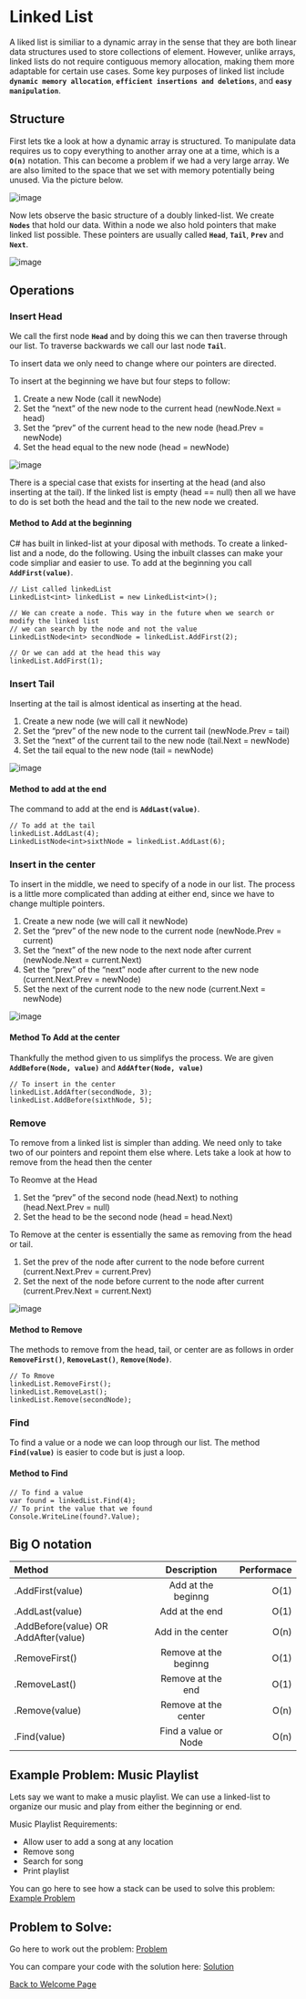 # Linked List

A liked list is similiar to a dynamic array in the sense that they are both linear data structures used to store collections of element. However, unlike arrays, linked lists do not require contiguous memory allocation, making them more adaptable for certain use cases. Some key purposes of linked list include **`dynamic memory allocation`**, **`efficient insertions and deletions`**, and **`easy manipulation`**. 

## Structure 
First lets tke a look at how a dynamic array is structured. To manipulate data requires us to copy everything to another array one at a time, which is a **`O(n)`** notation. This can become a problem if we had a very large array. We are also limited to the space that we set with memory potentially being unused. Via the picture below.

![image](Images/array.png)
<!--- Reference 
https://medium.com/@michaelmaurice410/unlocking-the-power-of-dynamic-arrays-list-in-c-a-journey-of-growth-and-flexibility-55502c4423da --->

Now lets observe the basic structure of a doubly linked-list. We create **`Nodes`** that hold our data. Within a node we also hold pointers that make linked list possible. These pointers are usually called **`Head`**, **`Tail`**, **`Prev`** and **`Next`**.

![image](Images/basic_structure.png)
<!--- Reference 
https://www.softwaretestinghelp.com/doubly-linked-list-2/ --->

## Operations

### Insert Head
We call the first node **`Head`** and by doing this we can then traverse through our list. To traverse backwards we call our last node **`Tail`**.

To insert data we only need to change where our pointers are directed. 

To insert at the beginning we have but four steps to follow:

 1. Create a new Node (call it newNode)
 2. Set the “next” of the new node to the current head (newNode.Next = head)
 3. Set the “prev” of the current head to the new node (head.Prev = newNode)
 4. Set the head equal to the new node (head = newNode)

![image](Images/insertHead.png) 
<!--- Reference 
https://www.softwaretestinghelp.com/doubly-linked-list-2/ --->

There is a special case that exists for inserting at the head (and also inserting at the tail). If the linked list is empty (head == null) then all we have to do is set both the head and the tail to the new node we created.

#### Method to Add at the beginning
C# has built in linked-list at your diposal with methods. To create a linked-list and a node, do the following. Using the inbuilt classes can make your code simpliar and easier to use. To add at the beginning you call **``AddFirst(value)``**. 

```Csharp
// List called linkedList
LinkedList<int> linkedList = new LinkedList<int>();

// We can create a node. This way in the future when we search or modify the linked list 
// we can search by the node and not the value 
LinkedListNode<int> secondNode = linkedList.AddFirst(2);

// Or we can add at the head this way
linkedList.AddFirst(1); 
```

### Insert Tail
Inserting at the tail is almost identical as inserting at the head.

 1. Create a new node (we will call it newNode)
 2. Set the “prev” of the new node to the current tail (newNode.Prev = tail)
 3. Set the “next” of the current tail to the new node (tail.Next = newNode)
 4. Set the tail equal to the new node (tail = newNode)

![image](Images/insertTail.png) 
<!--- Reference 
https://www.softwaretestinghelp.com/doubly-linked-list-2/ --->

#### Method to add at the end
The command to add at the end is **``AddLast(value)``**. 

```Csharp
// To add at the tail
linkedList.AddLast(4);
LinkedListNode<int>sixthNode = linkedList.AddLast(6);
```

### Insert in the center

To insert in the middle, we need to specify of a node in our list. The process is a little more complicated than adding at either end, since we have to change multiple pointers.

 1. Create a new node (we will call it newNode)
 2. Set the “prev” of the new node to the current node (newNode.Prev = current)
 3. Set the “next” of the new node to the next node after current (newNode.Next = current.Next)
 4. Set the “prev” of the “next” node after current to the new node (current.Next.Prev = newNode)
 5. Set the next of the current node to the new node (current.Next = newNode)

![image](Images/insertCenter.png) 
<!--- Reference 
https://www.softwaretestinghelp.com/doubly-linked-list-2/ --->

#### Method To Add at the center

Thankfully the method given to us simplifys the process. We are given **``AddBefore(Node, value)``**
and **``AddAfter(Node, value)``**

```Csharp
// To insert in the center
linkedList.AddAfter(secondNode, 3);
linkedList.AddBefore(sixthNode, 5);
```

### Remove

To remove from a linked list is simpler than adding. We need only to take two of our pointers and repoint them else where. Lets take a look at how to remove from the head then the center

To Reomve at the Head
 1. Set the “prev” of the second node (head.Next) to nothing (head.Next.Prev = null)
 2. Set the head to be the second node (head = head.Next)

To Remove at the center is essentially the same as removing from the head or tail.
 1. Set the prev of the node after current to the node before current (current.Next.Prev = current.Prev)
 2. Set the next of the node before current to the node after current (current.Prev.Next = current.Next)
 
![image](Images/remove.png) 
<!--- Reference 
https://www.softwaretestinghelp.com/doubly-linked-list-2/ --->

#### Method to Remove

The methods to remove from the head, tail, or center are as follows in order **``RemoveFirst()``**, **``RemoveLast()``**, **``Remove(Node)``**.
```Csharp
// To Rmove 
linkedList.RemoveFirst();
linkedList.RemoveLast();
linkedList.Remove(secondNode);
```

### Find

To find a value or a node we can loop through our list. The method **``Find(value)``** is easier to code but is just a loop.

#### Method to Find

```Csharp
// To find a value
var found = linkedList.Find(4);
// To print the value that we found 
Console.WriteLine(found?.Value);
```

## Big O notation

|   Method    |     Description    |  Performace  |
|:------------|:------------------:|-------------:|
|.AddFirst(value)|Add at the beginng|O(1)|
|.AddLast(value)|Add at the end|O(1)|
|.AddBefore(value) OR .AddAfter(value)|Add in the center|O(n)|
|.RemoveFirst()|Remove at the beginng|O(1)|
|.RemoveLast()|Remove at the end|O(1)|
|.Remove(value)|Remove at the center|O(n)|
|.Find(value)|Find a value or Node|O(n)|

## Example Problem: Music Playlist
Lets say we want to make a music playlist. We can use a linked-list to organize our music and play from either the beginning or end. 

Music Playlist Requirements:
- Allow user to add a song at any location
- Remove song
- Search for song
- Print playlist

You can go here to see how a stack can be used to solve this problem: [Example Problem](Linked-List/linked-list_example_problem/Program.cs)



## Problem to Solve: 



Go here to work out the problem: [Problem]()

You can compare your code with the solution here: [Solution]()

[Back to Welcome Page](0-welcome.md)